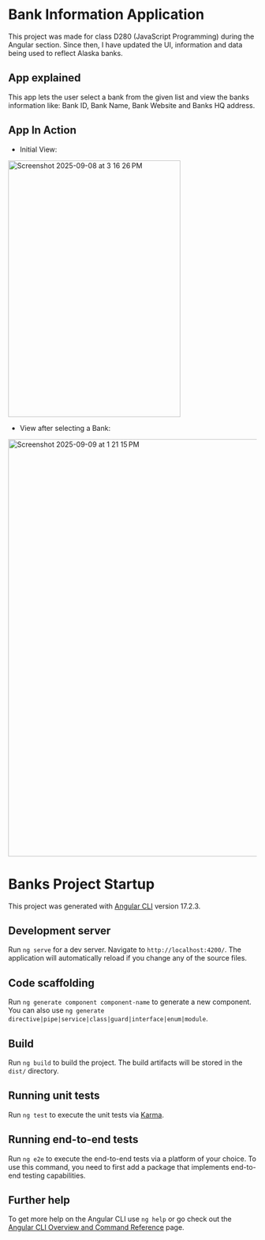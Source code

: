 # Bank Information Application
This project was made for class D280 (JavaScript Programming) during the Angular section. Since then, I have updated the UI, information and data being used to reflect Alaska banks.

## App explained
This app lets the user select a bank from the given list and view the banks information like: Bank ID, Bank Name, Bank Website and Banks HQ address.

## App In Action
- Initial View:
  
<img width="349" height="520" alt="Screenshot 2025-09-08 at 3 16 26 PM" src="https://github.com/user-attachments/assets/bc4216f7-ba25-4daf-aa8c-f9fd5ca039ee" />

- View after selecting a Bank:

<img width="1272" height="846" alt="Screenshot 2025-09-09 at 1 21 15 PM" src="https://github.com/user-attachments/assets/23afb6f0-e61e-4f4b-a1a1-6c5b032dfb78" />


# Banks Project Startup

This project was generated with [Angular CLI](https://github.com/angular/angular-cli) version 17.2.3.

## Development server

Run `ng serve` for a dev server. Navigate to `http://localhost:4200/`. The application will automatically reload if you change any of the source files.

## Code scaffolding

Run `ng generate component component-name` to generate a new component. You can also use `ng generate directive|pipe|service|class|guard|interface|enum|module`.

## Build

Run `ng build` to build the project. The build artifacts will be stored in the `dist/` directory.

## Running unit tests

Run `ng test` to execute the unit tests via [Karma](https://karma-runner.github.io).

## Running end-to-end tests

Run `ng e2e` to execute the end-to-end tests via a platform of your choice. To use this command, you need to first add a package that implements end-to-end testing capabilities.

## Further help

To get more help on the Angular CLI use `ng help` or go check out the [Angular CLI Overview and Command Reference](https://angular.io/cli) page.
